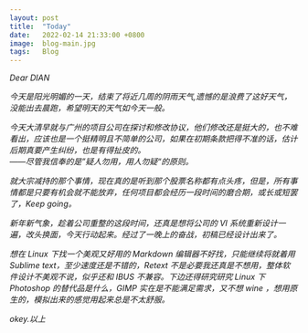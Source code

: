 ```yaml
---
layout: post
title:  "Today"
date:   2022-02-14 21:33:00 +0800
image:  blog-main.jpg
tags:   Blog
---
```


*Dear DIAN*  

*今天是阳光明媚的一天，结束了将近几周的阴雨天气,遗憾的是浪费了这好天气，没能出去晨跑，希望明天的天气如今天一般。*  

*今天大清早就与广州的项目公司在探讨和修改协议，他们修改还是挺大的，也不难看出，应该也是一个挺精明且不简单的公司，如果在初期条款把得不准的话，估计后期真要产生纠纷，也是有得扯皮的。*  
*——尽管我信奉的是”疑人勿用，用人勿疑“的原则。*  

*就大宗减持的那个事情，现在真的是听到那个股票名称都有点头疼，但是，所有事情都是只要有机会就不能放弃，任何项目都会经历一段时间的磨合期，或长或短罢了，Keep going。*  

*新年新气象，趁着公司重整的这段时间，还真是想将公司的 VI 系统重新设计一遍，改头换面，今天行动起来。经过了一晚上的奋战，初稿已经设计出来了。*  

*想在 Linux 下找一个美观又好用的 Markdown 编辑器不好找，只能继续将就着用 Sublime text，至少速度还是不错的，Retext 不是必要我还真是不想用，整体软件设计不美观不说，似乎还和 IBUS 不兼容。下边还得研究研究 Linux 下 Photoshop 的替代品是什么，GIMP 实在是不能满足需求，又不想 wine ，想用原生的，模拟出来的感觉用起来总是不太舒服。*  

*okey.以上*

